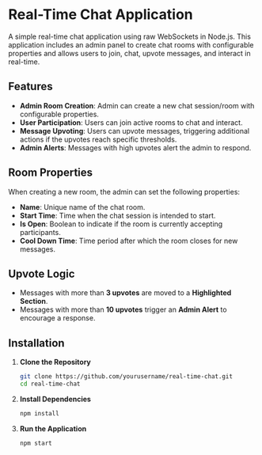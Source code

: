 # Real-Time Chat Application

A simple real-time chat application using raw WebSockets in Node.js. This application includes an admin panel to create chat rooms with configurable properties and allows users to join, chat, upvote messages, and interact in real-time.

## Features

- **Admin Room Creation**: Admin can create a new chat session/room with configurable properties.
- **User Participation**: Users can join active rooms to chat and interact.
- **Message Upvoting**: Users can upvote messages, triggering additional actions if the upvotes reach specific thresholds.
- **Admin Alerts**: Messages with high upvotes alert the admin to respond.

## Room Properties

When creating a new room, the admin can set the following properties:

- **Name**: Unique name of the chat room.
- **Start Time**: Time when the chat session is intended to start.
- **Is Open**: Boolean to indicate if the room is currently accepting participants.
- **Cool Down Time**: Time period after which the room closes for new messages.

## Upvote Logic

- Messages with more than **3 upvotes** are moved to a **Highlighted Section**.
- Messages with more than **10 upvotes** trigger an **Admin Alert** to encourage a response.

## Installation

1. **Clone the Repository**
   ```bash
   git clone https://github.com/yourusername/real-time-chat.git
   cd real-time-chat
2. **Install Dependencies**
   ```bash
   npm install

3. **Run the Application**
   ```bash
   npm start
